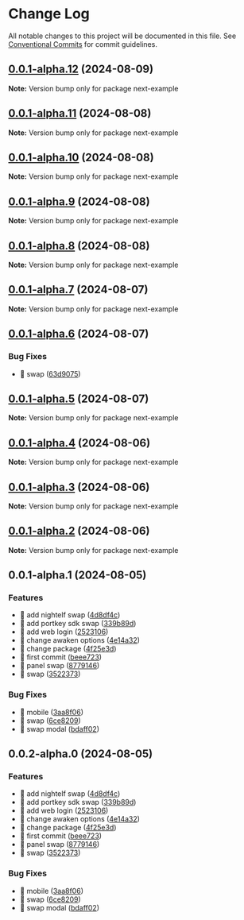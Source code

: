 # Change Log

All notable changes to this project will be documented in this file.
See [Conventional Commits](https://conventionalcommits.org) for commit guidelines.

## [0.0.1-alpha.12](https://github.com/Ian-potter/portkey-trader/compare/v0.0.1-alpha.11...v0.0.1-alpha.12) (2024-08-09)

**Note:** Version bump only for package next-example

## [0.0.1-alpha.11](https://github.com/Ian-potter/portkey-trader/compare/v0.0.1-alpha.10...v0.0.1-alpha.11) (2024-08-08)

**Note:** Version bump only for package next-example

## [0.0.1-alpha.10](https://github.com/Ian-potter/portkey-trader/compare/v0.0.1-alpha.9...v0.0.1-alpha.10) (2024-08-08)

**Note:** Version bump only for package next-example

## [0.0.1-alpha.9](https://github.com/Ian-potter/portkey-trader/compare/v0.0.1-alpha.8...v0.0.1-alpha.9) (2024-08-08)

**Note:** Version bump only for package next-example

## [0.0.1-alpha.8](https://github.com/Ian-potter/portkey-trader/compare/v0.0.1-alpha.7...v0.0.1-alpha.8) (2024-08-08)

**Note:** Version bump only for package next-example

## [0.0.1-alpha.7](https://github.com/Ian-potter/portkey-trader/compare/v0.0.1-alpha.6...v0.0.1-alpha.7) (2024-08-07)

**Note:** Version bump only for package next-example

## [0.0.1-alpha.6](https://github.com/Ian-potter/portkey-trader/compare/v0.0.1-alpha.5...v0.0.1-alpha.6) (2024-08-07)

### Bug Fixes

- 🐛 swap ([63d9075](https://github.com/Ian-potter/portkey-trader/commit/63d9075918a4c160588501387ecd5f2634cd8c5a))

## [0.0.1-alpha.5](https://github.com/Ian-potter/portkey-trader/compare/v0.0.1-alpha.4...v0.0.1-alpha.5) (2024-08-07)

**Note:** Version bump only for package next-example

## [0.0.1-alpha.4](https://github.com/Ian-potter/portkey-trader/compare/v0.0.1-alpha.3...v0.0.1-alpha.4) (2024-08-06)

**Note:** Version bump only for package next-example

## [0.0.1-alpha.3](https://github.com/Ian-potter/portkey-trader/compare/v0.0.1-alpha.2...v0.0.1-alpha.3) (2024-08-06)

**Note:** Version bump only for package next-example

## [0.0.1-alpha.2](https://github.com/Ian-potter/portkey-trader/compare/v0.0.1-alpha.1...v0.0.1-alpha.2) (2024-08-06)

**Note:** Version bump only for package next-example

## 0.0.1-alpha.1 (2024-08-05)

### Features

- 🎸 add nightelf swap ([4d8df4c](https://github.com/Ian-potter/portkey-trader/commit/4d8df4c6a7c3b9c2759cb4082297d47cc2f0b44d))
- 🎸 add portkey sdk swap ([339b89d](https://github.com/Ian-potter/portkey-trader/commit/339b89d58957ecc7e50b83986a986f78d609b47b))
- 🎸 add web login ([2523106](https://github.com/Ian-potter/portkey-trader/commit/252310613bb12880953755b61616c6702d051a71))
- 🎸 change awaken options ([4e14a32](https://github.com/Ian-potter/portkey-trader/commit/4e14a32c58a0aa9c79ed5708e81b332c1d50c1c3))
- 🎸 change package ([4f25e3d](https://github.com/Ian-potter/portkey-trader/commit/4f25e3df5c173f61730338b3b35561f898353414))
- 🎸 first commit ([beee723](https://github.com/Ian-potter/portkey-trader/commit/beee7233c296336ad32bb3ff5f3d7f01013aa57c))
- 🎸 panel swap ([8779146](https://github.com/Ian-potter/portkey-trader/commit/8779146e5b56e999e749accaf18a59b970c641b6))
- 🎸 swap ([3522373](https://github.com/Ian-potter/portkey-trader/commit/3522373ed388cc9afc030568506658e07e9c775f))

### Bug Fixes

- 🐛 mobile ([3aa8f06](https://github.com/Ian-potter/portkey-trader/commit/3aa8f06af062211bb34c7ed90c3434be789e9e1f))
- 🐛 swap ([6ce8209](https://github.com/Ian-potter/portkey-trader/commit/6ce8209c7f6fb48d1237776ef4881866bda3c01b))
- 🐛 swap modal ([bdaff02](https://github.com/Ian-potter/portkey-trader/commit/bdaff02fa10275fae64137da6847b67afc782df6))

## 0.0.2-alpha.0 (2024-08-05)

### Features

- 🎸 add nightelf swap ([4d8df4c](https://github.com/Ian-potter/portkey-trader/commit/4d8df4c6a7c3b9c2759cb4082297d47cc2f0b44d))
- 🎸 add portkey sdk swap ([339b89d](https://github.com/Ian-potter/portkey-trader/commit/339b89d58957ecc7e50b83986a986f78d609b47b))
- 🎸 add web login ([2523106](https://github.com/Ian-potter/portkey-trader/commit/252310613bb12880953755b61616c6702d051a71))
- 🎸 change awaken options ([4e14a32](https://github.com/Ian-potter/portkey-trader/commit/4e14a32c58a0aa9c79ed5708e81b332c1d50c1c3))
- 🎸 change package ([4f25e3d](https://github.com/Ian-potter/portkey-trader/commit/4f25e3df5c173f61730338b3b35561f898353414))
- 🎸 first commit ([beee723](https://github.com/Ian-potter/portkey-trader/commit/beee7233c296336ad32bb3ff5f3d7f01013aa57c))
- 🎸 panel swap ([8779146](https://github.com/Ian-potter/portkey-trader/commit/8779146e5b56e999e749accaf18a59b970c641b6))
- 🎸 swap ([3522373](https://github.com/Ian-potter/portkey-trader/commit/3522373ed388cc9afc030568506658e07e9c775f))

### Bug Fixes

- 🐛 mobile ([3aa8f06](https://github.com/Ian-potter/portkey-trader/commit/3aa8f06af062211bb34c7ed90c3434be789e9e1f))
- 🐛 swap ([6ce8209](https://github.com/Ian-potter/portkey-trader/commit/6ce8209c7f6fb48d1237776ef4881866bda3c01b))
- 🐛 swap modal ([bdaff02](https://github.com/Ian-potter/portkey-trader/commit/bdaff02fa10275fae64137da6847b67afc782df6))
